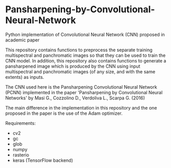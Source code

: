# Pansharpening-by-Convolutional-Neural-Network
Python implementation of Convolutional Neural Network (CNN) proposed in academic paper

This repository contains functions to preprocess the separate training multispectral and panchromatic images so that they can be used
to train the CNN model. In addition, this repository also contains functions to generate a pansharpened image which is produced by the 
CNN using input multispectral and panchromatic images (of any size, and with the same extents) as inputs. 

The CNN used here is the Pansharpening Convolutional Neural Network (PCNN) implemented in the paper 
'Pansharpening by Convolutional Neural Networks' by Masi G., Cozzolino D., Verdoliva L., Scarpa G. (2016)

The main difference in the implementation in this repository and the one proposed in the paper is the use of the Adam optimizer.

Requirements:
- cv2
- gc
- glob
- numpy
- rasterio
- keras (TensorFlow backend)
